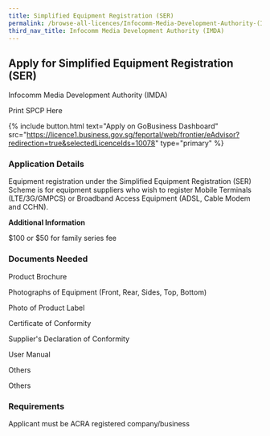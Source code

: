 ```yaml
---
title: Simplified Equipment Registration (SER)
permalink: /browse-all-licences/Infocomm-Media-Development-Authority-(IMDA)/Simplified-Equipment-Registration--SER-
third_nav_title: Infocomm Media Development Authority (IMDA)
---
```


## Apply for Simplified Equipment Registration (SER)

Infocomm Media Development Authority (IMDA)

Print SPCP Here


{% include button.html text="Apply on GoBusiness Dashboard" src="https://licence1.business.gov.sg/feportal/web/frontier/eAdvisor?redirection=true&selectedLicenceIds=10078" type="primary" %}

### Application Details

<p>Equipment registration under the Simplified Equipment Registration (SER) Scheme is for equipment suppliers who wish to register Mobile Terminals (LTE/3G/GMPCS) or Broadband Access Equipment (ADSL, Cable Modem and CCHN).</p>

**Additional Information**

$100 or $50 for family series fee

### Documents Needed

Product Brochure

Photographs of Equipment (Front, Rear, Sides, Top, Bottom)

Photo of Product Label

Certificate of Conformity

Supplier's Declaration of Conformity

User Manual

Others

Others

### Requirements

Applicant must be ACRA registered company/business

